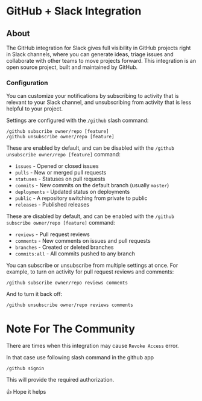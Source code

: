 # GitHub + Slack Integration

## About

The GitHub integration for Slack gives full visibility in GitHub projects right in Slack channels, where you can generate ideas, triage issues and collaborate with other teams to move projects forward. This integration is an open source project, built and maintained by GitHub.

### Configuration
You can customize your notifications by subscribing to activity that is relevant to your Slack channel, and unsubscribing from activity that is less helpful to your project.

Settings are configured with the `/github` slash command:

```
/github subscribe owner/repo [feature]
/github unsubscribe owner/repo [feature]
```

These are enabled by default, and can be disabled with the `/github unsubscribe owner/repo [feature]` command:

- `issues` - Opened or closed issues
- `pulls` - New or merged pull requests
- `statuses` - Statuses on pull requests
- `commits` - New commits on the default branch (usually `master`)
- `deployments` - Updated status on deployments
- `public` - A repository switching from private to public
- `releases` - Published releases

These are disabled by default, and can be enabled with the `/github subscribe owner/repo [feature]` command:

- `reviews` - Pull request reviews
- `comments` - New comments on issues and pull requests
- `branches` - Created or deleted branches
- `commits:all` - All commits pushed to any branch

You can subscribe or unsubscribe from multiple settings at once. For example, to turn on activity for pull request reviews and comments:

```
/github subscribe owner/repo reviews comments
```

And to turn it back off:

```
/github unsubscribe owner/repo reviews comments
```

# Note For The Community 

There are times when this integration may cause `Revoke Access` error.

In that case use following slash command in the github app
```
/github signin 
```
This will provide the required authorization.

:+1: Hope it helps 
